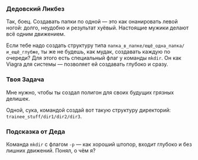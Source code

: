 ### Дедовский Ликбез

Так, боец. Создавать папки по одной — это как онанировать левой ногой: долго, неудобно и результат хуёвый. Настоящие мужики делают всё одним движением.

Если тебе надо создать структуру типа `папка_в_папке/ещё_одна_папка/и_ещё_глубже`, ты же не будешь, как мудак, создавать каждую по очереди? Для этого есть специальный флаг у команды `mkdir`. Он как Viagra для системы — позволяет ей создавать глубоко и сразу.

### Твоя Задача

Мне нужно, чтобы ты создал полигон для своих будущих грязных делишек.

Одной, сука, командой создай вот такую структуру директорий: `trainee_stuff/dir1/dir2/dir3`.

### Подсказка от Деда

Команда `mkdir` с флагом `-p` — как хороший штопор, входит глубоко и без лишних движений. Понял, о чём я?
